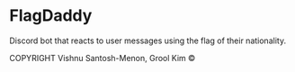 # FlagDaddy

Discord bot that reacts to user messages using the flag of their nationality.

COPYRIGHT Vishnu Santosh-Menon, Grool Kim &copy;
